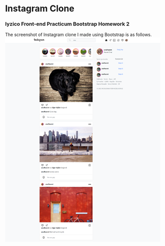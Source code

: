 # Instagram Clone
### Iyzico Front-end Practicum Bootstrap Homework 2

The screenshot of Instagram clone I made using Bootstrap is as follows.
![instagramclone](img/ss.png)